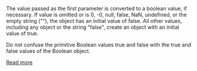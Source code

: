 The value passed as the first parameter is converted to a boolean value, if necessary. If value is omitted or is 0, -0, null, false, NaN, undefined, or the empty string (""), the object has an initial value of false. All other values, including any object or the string "false", create an object with an initial value of true.

Do not confuse the primitive Boolean values true and false with the true and false values of the Boolean object.

[Read more](https://developer.mozilla.org/en-US/docs/Web/JavaScript/Reference/Global_Objects/Boolean)